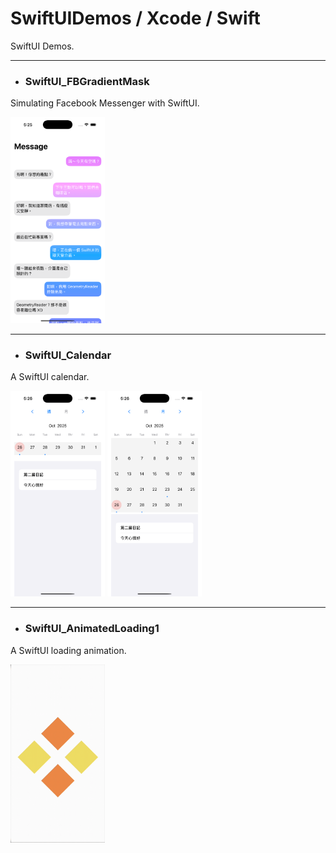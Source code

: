 # SwiftUIDemos / Xcode / Swift

SwiftUI Demos.



---

* ### SwiftUI_FBGradientMask

Simulating Facebook Messenger with SwiftUI.

<img src="DemoImages/FBGradientMask.png" width="30%" height="30%" />

---

* ### SwiftUI_Calendar

A SwiftUI calendar.

<img src="DemoImages/Calendar_week.png" width="30%" height="30%" />  <img src="DemoImages/Calendar_month.png" width="30%" height="30%" />

---

* ### SwiftUI_AnimatedLoading1

A SwiftUI loading animation.

<img src="DemoImages/AnimatedLoading1.gif" width="30%" height="30%" />
